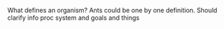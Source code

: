 What defines an organism? Ants could be one by one definition. Should clarify info proc system and goals and things